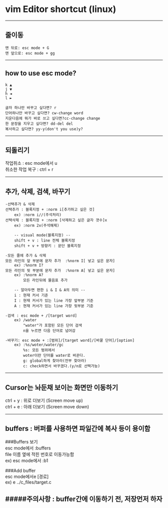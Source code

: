 # vim Editor shortcut (linux)   
   
---------------------------------------------------   
## 줄이동   
	맨 뒤로: esc mode + G   
	맨 앞으로: esc mode + gg   
   
---------------------------------------------------   
## how to use esc mode?   
	k ▲   
	j ▼   
	h ◄   
	l ►   
		   
	글자 하나만 바꾸고 싶다면? r   
	단어하나만 바꾸고 싶다면? cw-change word   
	지운다음에 뭐가 바로 쓰고 싶다면?cc-change change   
	한 문장을 지우고 싶다면? dd-del del   
	복사하고 싶다면? yy-y(don't you use)y?   
   
---------------------------------------------------   
## 되돌리기      
   
작업취소 : esc mode에서 u      
취소한 작업 복구 : ctrl + r      
   
---------------------------------------------------   
## 추가, 삭제, 검색, 바꾸기   
   
	-선택추가 & 삭제   
	선택추가 : 블록지정 + :norm i[추가하고 싶은 것]      
	  	ex) :norm i//(주석처리)   
	선택삭제 : 블록지정 + :norm [삭제하고 싶은 글자 갯수]x      
  		ex) :norm 2x(주석해제)   
   
		-- visual mode(블록지정) --   
		shift + v : line 전체 블록지정      
		shift + v + 방향키 : 문단 블록지정   
   
	-모든 줄에 추가 & 삭제   
	모든 라인의 앞 부분에 문자 추가	:%norm I[ 넣고 싶은 문자]   
		ex) :%norm I?   
	모든 라인의 뒷 부분에 문자 추가	:%norm A[ 넣고 싶은 문자]   
		ex) :%norm A?   
			모든 라인뒤에 물음표 추가   
	   
		-- 알아두면 편한 i & I & A의 의미 --   
		i : 현재 커서 기준   
		I : 현재 커서가 있는 line 가장 앞부분 기준   
		A : 현재 커서가 있는 line 가장 뒷부분 기준   
		   
	-검색 : esc mode + /[target word]   
		ex) /water   
			"water"가 포함된 모든 단어 검색   
			n을 누르면 다음 단어로 넘어감   
   
	-바꾸기: esc mode + :[범위]/[target word]/[바꿀 단어]/[option]   
		ex) :%s/woter/water/gc   
			%s: 모든 범위에서   
			woter이란 단어를 water로 바꾼다.   
			g: global하게 찾아라(전부 찾아라)   
			c: check하면서 바꾸겠다.(y/n로 선택가능)   
   
---------------------------------------------------   
## Cursor는 놔둔채 보이는 화면만 이동하기   
   
ctrl + y : 위로 더보기 (Screen move up)      
ctrl + e : 아래 더보기 (Screen move down)    
   
---------------------------------------------------   
## buffers : 버퍼를 사용하면 파일간에 복사 등이 용이함   
   
###Buffers 보기   
	esc mode에서 :buffers   
	file 이름 옆에 적힌 번호로 이동가능함   
	ex) esc mode에서 :b1   
   
###Add buffer   
	esc mode에서e [경로]   
	ex) e ../c_files/target.c   
   
#####주의사항 : buffer간에 이동하기 전, 저장먼저 하자   
---------------------------------------------------   
   
